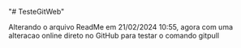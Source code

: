 "# TesteGitWeb" 

Alterando o arquivo ReadMe em 21/02/2024 10:55, 
agora com uma alteracao online direto no GitHub para testar o comando gitpull
